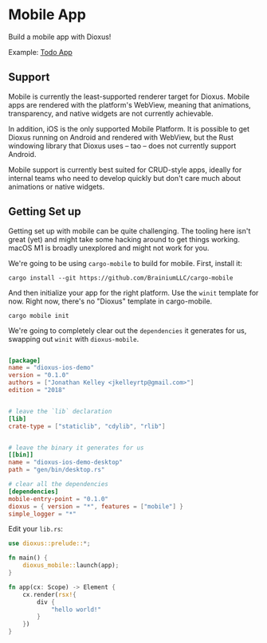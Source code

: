 # Mobile App

Build a mobile app with Dioxus!

Example: [Todo App](https://github.com/DioxusLabs/example-projects/blob/master/ios_demo)

## Support
Mobile is currently the least-supported renderer target for Dioxus. Mobile apps are rendered with the platform's WebView, meaning that animations, transparency, and native widgets are not currently achievable.

In addition, iOS is the only supported Mobile Platform. It is possible to get Dioxus running on Android and rendered with WebView, but the Rust windowing library that Dioxus uses – tao – does not currently support Android.

Mobile support is currently best suited for CRUD-style apps, ideally for internal teams who need to develop quickly but don't care much about animations or native widgets.

## Getting Set up

Getting set up with mobile can be quite challenging. The tooling here isn't great (yet) and might take some hacking around to get things working. macOS M1 is broadly unexplored and might not work for you.

We're going to be using `cargo-mobile` to build for mobile. First, install it:

```shell
cargo install --git https://github.com/BrainiumLLC/cargo-mobile
```

And then initialize your app for the right platform. Use the `winit` template for now. Right now, there's no "Dioxus" template in cargo-mobile.

```shell
cargo mobile init
```

We're going to completely clear out the `dependencies` it generates for us, swapping out `winit` with `dioxus-mobile`.

```toml

[package]
name = "dioxus-ios-demo"
version = "0.1.0"
authors = ["Jonathan Kelley <jkelleyrtp@gmail.com>"]
edition = "2018"


# leave the `lib` declaration
[lib]
crate-type = ["staticlib", "cdylib", "rlib"]


# leave the binary it generates for us
[[bin]]
name = "dioxus-ios-demo-desktop"
path = "gen/bin/desktop.rs"

# clear all the dependencies
[dependencies]
mobile-entry-point = "0.1.0"
dioxus = { version = "*", features = ["mobile"] }
simple_logger = "*"
```

Edit your `lib.rs`:

```rust
use dioxus::prelude::*;

fn main() {
    dioxus_mobile::launch(app);
}

fn app(cx: Scope) -> Element {
    cx.render(rsx!{
        div {
            "hello world!"
        }
    })
}
```